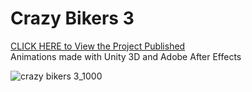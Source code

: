 # Crazy Bikers 3

[CLICK HERE to View the Project Published](https://itunes.apple.com/us/app/crazy-bikers-3-bike-riding/id998534765?mt=8) <br>
Animations made with Unity 3D and Adobe After Effects<br>

![crazy bikers 3_1000](https://user-images.githubusercontent.com/31135848/35187650-001f2bcc-fe1f-11e7-8695-6f397c2f2438.png)
